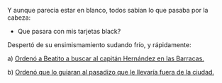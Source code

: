 Y aunque parecia estar en blanco, todos sabian lo que pasaba por la cabeza:

- Que pasara con mis tarjetas black?

Despertó de su ensimismamiento sudando frío, y rápidamente:

a) [Ordenó a Beatito a buscar al capitán Hernández en las Barracas.](espanol/barracas/capitan.md)

b) [Ordenó que lo guiaran al pasadizo que le llevaría fuera de la ciudad.](espanol/pasadizo/pasadizo.md)
